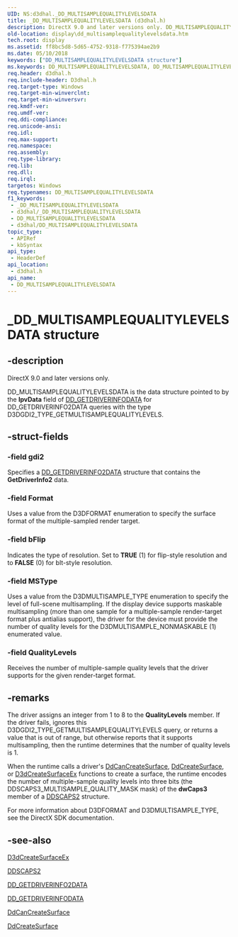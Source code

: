 ```yaml
---
UID: NS:d3dhal._DD_MULTISAMPLEQUALITYLEVELSDATA
title: _DD_MULTISAMPLEQUALITYLEVELSDATA (d3dhal.h)
description: DirectX 9.0 and later versions only. DD_MULTISAMPLEQUALITYLEVELSDATA is the data structure pointed to by the lpvData field of DD_GETDRIVERINFODATA for DD_GETDRIVERINFO2DATA queries with the type D3DGDI2_TYPE_GETMULTISAMPLEQUALITYLEVELS.
old-location: display\dd_multisamplequalitylevelsdata.htm
tech.root: display
ms.assetid: ff8bc5d8-5d65-4752-9318-f775394ae2b9
ms.date: 05/10/2018
keywords: ["DD_MULTISAMPLEQUALITYLEVELSDATA structure"]
ms.keywords: DD_MULTISAMPLEQUALITYLEVELSDATA, DD_MULTISAMPLEQUALITYLEVELSDATA structure [Display Devices], _DD_MULTISAMPLEQUALITYLEVELSDATA, d3dhal/DD_MULTISAMPLEQUALITYLEVELSDATA, d3dstrct_6a515881-91b7-4072-bf6c-4e10153c1124.xml, display.dd_multisamplequalitylevelsdata
req.header: d3dhal.h
req.include-header: D3dhal.h
req.target-type: Windows
req.target-min-winverclnt: 
req.target-min-winversvr: 
req.kmdf-ver: 
req.umdf-ver: 
req.ddi-compliance: 
req.unicode-ansi: 
req.idl: 
req.max-support: 
req.namespace: 
req.assembly: 
req.type-library: 
req.lib: 
req.dll: 
req.irql: 
targetos: Windows
req.typenames: DD_MULTISAMPLEQUALITYLEVELSDATA
f1_keywords:
 - _DD_MULTISAMPLEQUALITYLEVELSDATA
 - d3dhal/_DD_MULTISAMPLEQUALITYLEVELSDATA
 - DD_MULTISAMPLEQUALITYLEVELSDATA
 - d3dhal/DD_MULTISAMPLEQUALITYLEVELSDATA
topic_type:
 - APIRef
 - kbSyntax
api_type:
 - HeaderDef
api_location:
 - d3dhal.h
api_name:
 - DD_MULTISAMPLEQUALITYLEVELSDATA
---
```


# _DD_MULTISAMPLEQUALITYLEVELSDATA structure


## -description

   DirectX 9.0 and later versions only.
   

DD_MULTISAMPLEQUALITYLEVELSDATA is the data structure pointed to by the <b>lpvData</b> field of <a href="https://docs.microsoft.com/windows/win32/api/ddrawint/ns-ddrawint-dd_getdriverinfodata">DD_GETDRIVERINFODATA</a> for DD_GETDRIVERINFO2DATA queries with the type D3DGDI2_TYPE_GETMULTISAMPLEQUALITYLEVELS.

## -struct-fields

### -field gdi2

Specifies a <a href="https://docs.microsoft.com/windows-hardware/drivers/ddi/d3dhal/ns-d3dhal-_dd_getdriverinfo2data">DD_GETDRIVERINFO2DATA</a> structure that contains the <b>GetDriverInfo2</b> data.

### -field Format

Uses a value from the D3DFORMAT enumeration to specify the surface format of the multiple-sampled render target.

### -field bFlip

Indicates the type of resolution. Set to <b>TRUE</b> (1) for flip-style resolution and to <b>FALSE</b> (0) for blt-style resolution.

### -field MSType

Uses a value from the D3DMULTISAMPLE_TYPE enumeration to specify the level of full-scene multisampling. If the display device supports maskable multisampling (more than one sample for a multiple-sample render-target format plus antialias support), the driver for the device must provide the number of quality levels for the D3DMULTISAMPLE_NONMASKABLE (1) enumerated value.

### -field QualityLevels

Receives the number of multiple-sample quality levels that the driver supports for the given render-target format.

## -remarks

The driver assigns an integer from 1 to 8 to the <b>QualityLevels</b> member. If the driver fails, ignores this D3DGDI2_TYPE_GETMULTISAMPLEQUALITYLEVELS query, or returns a value that is out of range, but otherwise reports that it supports multisampling, then the runtime determines that the number of quality levels is 1. 

When the runtime calls a driver's <a href="https://docs.microsoft.com/previous-versions/windows/hardware/drivers/ff549213(v=vs.85)">DdCanCreateSurface</a>, <a href="https://docs.microsoft.com/previous-versions/windows/hardware/drivers/ff549263(v=vs.85)">DdCreateSurface</a>, or <a href="https://docs.microsoft.com/windows/win32/api/ddrawint/nc-ddrawint-pdd_createsurfaceex">D3dCreateSurfaceEx</a> functions to create a surface, the runtime encodes the number of multiple-sample quality levels into three bits (the DDSCAPS3_MULTISAMPLE_QUALITY_MASK mask) of the <b>dwCaps3</b> member of a <a href="https://docs.microsoft.com/previous-versions/windows/hardware/drivers/ff550292(v=vs.85)">DDSCAPS2</a> structure.

For more information about D3DFORMAT and D3DMULTISAMPLE_TYPE, see the DirectX SDK documentation.

## -see-also

<a href="https://docs.microsoft.com/windows/win32/api/ddrawint/nc-ddrawint-pdd_createsurfaceex">D3dCreateSurfaceEx</a>



<a href="https://docs.microsoft.com/previous-versions/windows/hardware/drivers/ff550292(v=vs.85)">DDSCAPS2</a>



<a href="https://docs.microsoft.com/windows-hardware/drivers/ddi/d3dhal/ns-d3dhal-_dd_getdriverinfo2data">DD_GETDRIVERINFO2DATA</a>



<a href="https://docs.microsoft.com/windows/win32/api/ddrawint/ns-ddrawint-dd_getdriverinfodata">DD_GETDRIVERINFODATA</a>



<a href="https://docs.microsoft.com/previous-versions/windows/hardware/drivers/ff549213(v=vs.85)">DdCanCreateSurface</a>



<a href="https://docs.microsoft.com/previous-versions/windows/hardware/drivers/ff549263(v=vs.85)">DdCreateSurface</a>

